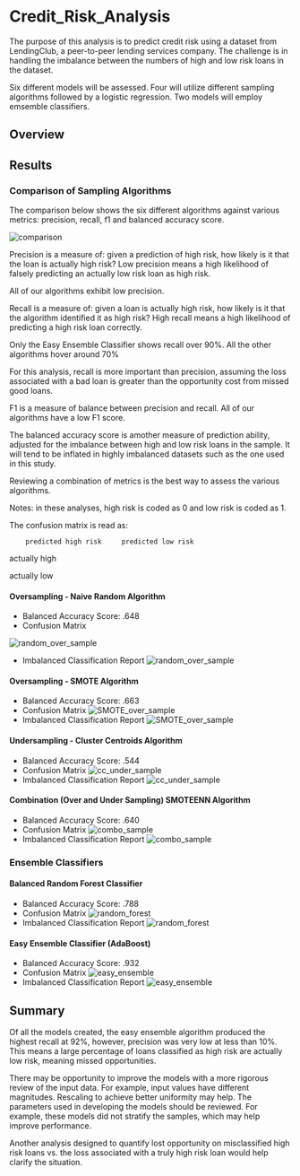 # Credit_Risk_Analysis

The purpose of this analysis is to predict credit risk using a dataset from LendingClub, a peer-to-peer lending services company. The
challenge is in handling the imbalance between the numbers of high and low risk loans in the dataset. 

Six different models will be assessed. Four will utilize different sampling algorithms followed by a logistic regression. Two models will employ emsemble classifiers. 

## Overview

## Results

### Comparison of Sampling Algorithms

The comparison below shows the six different algorithms against various metrics: precision, recall, f1 and balanced accuracy score.

![comparison](/Images/comparison.PNG)

Precision is a measure of: given a prediction of high risk, how likely is it that the loan is actually high risk? Low precision means a high likelihood of falsely predicting an actually low risk loan as high risk.

All of our algorithms exhibit low precision.

Recall is a measure of: given a loan is actually high risk, how likely is it that the algorithm identified it as high risk? High recall means a high likelihood of predicting a high risk loan correctly.

Only the Easy Ensemble Classifier shows recall over 90%. All the other algorithms hover around 70%

For this analysis, recall is more important than precision, assuming the loss associated with a bad loan is greater than the opportunity cost from missed good loans.

F1 is a measure of balance between precision and recall. All of our algorithms have a low F1 score.

The balanced accuracy score is amother measure of prediction ability, adjusted for the imbalance between high and low risk loans in the sample. It will tend to be inflated in highly imbalanced datasets such as the one used in this study.

Reviewing a combination of metrics is the best way to assess the various algorithms.

Notes: in these analyses, high risk is coded as 0 and low risk is coded as 1.

The confusion matrix is read as:
        
        predicted high risk     predicted low risk

actually high

actually low 


#### Oversampling - Naive Random Algorithm

* Balanced Accuracy Score: .648
* Confusion Matrix

![random_over_sample](/Images/confusion_matrix_oversample_random.PNG)
* Imbalanced Classification Report
![random_over_sample](/Images/imbalanced_class_rpt_oversample_random.PNG)



#### Oversampling - SMOTE Algorithm

* Balanced Accuracy Score: .663
* Confusion Matrix
![SMOTE_over_sample](/Images/confusion_matrix_oversample_SMOTE.PNG)
* Imbalanced Classification Report
![SMOTE_over_sample](/Images/imbalanced_class_rpt_oversample_SMOTE.PNG)

#### Undersampling - Cluster Centroids Algorithm

* Balanced Accuracy Score: .544
* Confusion Matrix
![cc_under_sample](/Images/confusion_matrix_undersample_cc.PNG)
* Imbalanced Classification Report
![cc_under_sample](/Images/imbalanced_class_rpt_undersample_cc.PNG)

#### Combination (Over and Under Sampling) SMOTEENN Algorithm

* Balanced Accuracy Score: .640
* Confusion Matrix
![combo_sample](/Images/confusion_matrix_combo_sample.PNG)
* Imbalanced Classification Report
![combo_sample](/Images/imbalanced_class_rpt_combosample.PNG)

### Ensemble Classifiers

#### Balanced Random Forest Classifier

* Balanced Accuracy Score: .788
* Confusion Matrix
![random_forest](/Images/confusion_matrix_random_forest.PNG)
* Imbalanced Classification Report
![random_forest](/Images/imbalanced_class_rpt_random_forest.PNG)

#### Easy Ensemble Classifier (AdaBoost)

* Balanced Accuracy Score: .932
* Confusion Matrix
![easy_ensemble](/Images/confusion_matrix_adaboost.PNG)
* Imbalanced Classification Report
![easy_ensemble](/Images/imbalanced_class_rpt_adaboost.PNG)

## Summary

Of all the models created, the easy ensemble algorithm produced the highest recall at 92%, however, precision was very low at less than 10%. This means a large percentage of loans classified as high risk are actually low risk, meaning missed opportunities.

There may be opportunity to improve the models with a more rigorous review of the input data. For example, input values have different magnitudes. Rescaling to achieve better uniformity may help. The parameters used in developing the models should be reviewed. For example, these models did not stratify the samples, which may help improve performance.

Another analysis designed to quantify lost opportunity on misclassified high risk loans vs. the loss associated with a truly high risk loan would help clarify the situation.